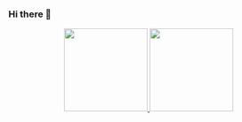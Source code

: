 ### Hi there 👋

<div align="center">
  <a href="https://github.com/sofiarovaris">
  <img height="150em" src="https://github-readme-stats.vercel.app/api?username=sofiarovaris&show_icons=true&theme=dracula&include_all_commits=true&count_private=true"/>
  <img height="150em" src="https://github-readme-stats.vercel.app/api/top-langs/?username=sofiarovaris&layout=compact&langs_count=7&theme=dracula"/>
</div>
